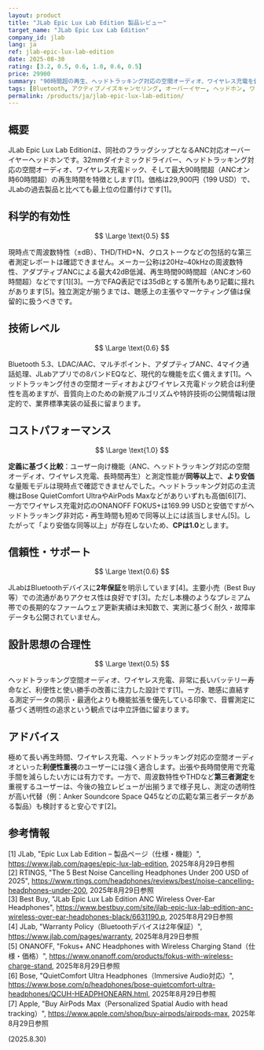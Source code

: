 ```yaml
---
layout: product
title: "JLab Epic Lux Lab Edition 製品レビュー"
target_name: "JLab Epic Lux Lab Edition"
company_id: jlab
lang: ja
ref: jlab-epic-lux-lab-edition
date: 2025-08-30
rating: [3.2, 0.5, 0.6, 1.0, 0.6, 0.5]
price: 29900
summary: "90時間超の再生、ヘッドトラッキング対応の空間オーディオ、ワイヤレス充電を備えるJLab最上位のANCオーバーイヤー。第三者測定が未整備のため科学的検証は限定的だが、同等機能を満たすより安価な代替が見当たらずCPは最高評価。"
tags: [Bluetooth, アクティブノイズキャンセリング, オーバーイヤー, ヘッドホン, ワイヤレス]
permalink: /products/ja/jlab-epic-lux-lab-edition/
---
```

## 概要

JLab Epic Lux Lab Editionは、同社のフラッグシップとなるANC対応オーバーイヤーヘッドホンです。32mmダイナミックドライバー、ヘッドトラッキング対応の空間オーディオ、ワイヤレス充電ドック、そして最大90時間超（ANCオン時60時間超）の再生時間を特徴とします[1]。価格は29,900円（199 USD）で、JLabの過去製品と比べても最上位の位置付けです[1]。

## 科学的有効性

$$ \Large \text{0.5} $$

現時点で周波数特性（±dB）、THD/THD+N、クロストークなどの包括的な第三者測定レポートは確認できません。メーカー公称は20Hz–40kHzの周波数特性、アダプティブANCによる最大42dB低減、再生時間90時間超（ANCオン60時間超）などです[1][3]。一方でFAQ表記では35dBとする箇所もあり記載に揺れがあります[5]。独立測定が揃うまでは、聴感上の主張やマーケティング値は保留的に扱うべきです。

## 技術レベル

$$ \Large \text{0.6} $$

Bluetooth 5.3、LDAC/AAC、マルチポイント、アダプティブANC、4マイク通話処理、JLabアプリでの8バンドEQなど、現代的な機能を広く備えます[1]。ヘッドトラッキング付きの空間オーディオおよびワイヤレス充電ドック統合は利便性を高めますが、音質向上のための新規アルゴリズムや特許技術の公開情報は限定的で、業界標準実装の延長に留まります。

## コストパフォーマンス

$$ \Large \text{1.0} $$

**定義に基づく比較**：ユーザー向け機能（ANC、ヘッドトラッキング対応の空間オーディオ、ワイヤレス充電、長時間再生）と測定性能が**同等以上**で、**より安価**な量販モデルは現時点で確認できませんでした。ヘッドトラッキング対応の主流機はBose QuietComfort UltraやAirPods Maxなどがありいずれも高価[6][7]、一方でワイヤレス充電対応のONANOFF FOKUS+は169.99 USDと安価ですがヘッドトラッキング非対応・再生時間も短めで同等以上には該当しません[5]。したがって「より安価な同等以上」が存在しないため、**CPは1.0**とします。

## 信頼性・サポート

$$ \Large \text{0.6} $$

JLabはBluetoothデバイスに**2年保証**を明示しています[4]。主要小売（Best Buy等）での流通がありアクセス性は良好です[3]。ただし本機のようなプレミアム帯での長期的なファームウェア更新実績は未知数で、実測に基づく耐久・故障率データも公開されていません。

## 設計思想の合理性

$$ \Large \text{0.5} $$

ヘッドトラッキング空間オーディオ、ワイヤレス充電、非常に長いバッテリー寿命など、利便性と使い勝手の改善に注力した設計です[1]。一方、聴感に直結する測定データの開示・最適化よりも機能拡張を優先している印象で、音響測定に基づく透明性の追求という観点では中立評価に留まります。

## アドバイス

極めて長い再生時間、ワイヤレス充電、ヘッドトラッキング対応の空間オーディオといった**利便性重視**のユーザーには強く適合します。出張や長時間使用で充電手間を減らしたい方には有力です。一方で、周波数特性やTHDなど**第三者測定**を重視するユーザーは、今後の独立レビューが出揃うまで様子見し、測定の透明性が高い代替（例：Anker Soundcore Space Q45などの広範な第三者データがある製品）も検討すると安心です[2]。

## 参考情報

[1] JLab, "Epic Lux Lab Edition – 製品ページ（仕様・機能）", https://www.jlab.com/pages/epic-lux-lab-edition, 2025年8月29日参照  
[2] RTINGS, "The 5 Best Noise Cancelling Headphones Under 200 USD of 2025", https://www.rtings.com/headphones/reviews/best/noise-cancelling-headphones-under-200, 2025年8月29日参照  
[3] Best Buy, "JLab Epic Lux Lab Edition ANC Wireless Over-Ear Headphones", https://www.bestbuy.com/site/jlab-epic-lux-lab-edition-anc-wireless-over-ear-headphones-black/6631190.p, 2025年8月29日参照  
[4] JLab, "Warranty Policy（Bluetoothデバイスは2年保証）", https://www.jlab.com/pages/warranty, 2025年8月29日参照  
[5] ONANOFF, "Fokus+ ANC Headphones with Wireless Charging Stand（仕様・価格）", https://www.onanoff.com/products/fokus-with-wireless-charge-stand, 2025年8月29日参照  
[6] Bose, "QuietComfort Ultra Headphones（Immersive Audio対応）", https://www.bose.com/p/headphones/bose-quietcomfort-ultra-headphones/QCUH-HEADPHONEARN.html, 2025年8月29日参照  
[7] Apple, "Buy AirPods Max（Personalized Spatial Audio with head tracking）", https://www.apple.com/shop/buy-airpods/airpods-max, 2025年8月29日参照  

(2025.8.30)

